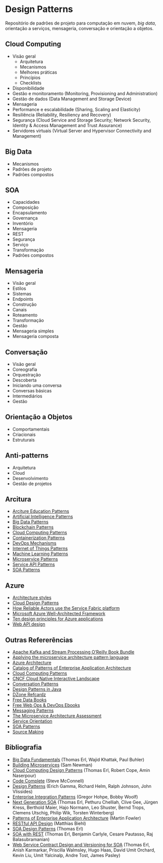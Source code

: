 # Design Patterns
Repositório de padrões de projeto para computação em nuvem, <i>big data</i>, orientação a serviços, mensageria, conversação e orientação a objetos.

## Cloud Computing
- Visão geral
  - Arquitetura
  - Mecanismos
  - Melhores práticas
  - Princípios
  - Checklists
- Disponibilidade
- Gestão e monitoramento (Monitoring, Provisioning and Administration)
- Gestão de dados (Data Management and Storage Device)
- Mensageria
- Performance e escalabilidade (Sharing, Scaling and Elasticity)
- Resiliência (Reliability, Resiliency and Recovery)
- Segurança (Cloud Service and Storage Security; Network Security, Identity & Access Management and Trust Assurance)
- Servidores virtuais (Virtual Server and Hypervisor Connectivity and Management)

## Big Data
- Mecanismos
- Padrões de projeto
- Padrões compostos

## SOA
- Capacidades
- Composição
- Encapsulamento
- Governança
- Inventório
- Mensageria
- REST
- Segurança
- Serviço
- Transformação
- Padrões compostos

## Mensageria
- Visão geral
- Estilos
- Sistemas
- Endpoints
- Construção
- Canais
- Roteamento
- Transformação
- Gestão
- Mensageria simples
- Mensageria composta

## Conversação
- Visão geral
- Coreografia
- Orquestração
- Descoberta
- Iniciando uma conversa
- Conversas básicas
- Intermediários
- Gestão

## Orientação a Objetos
- Comportamentais
- Criacionais
- Estruturais

## Anti-patterns
- Arquitetura
- Cloud
- Desenvolvimento
- Gestão de projetos

## Arcitura
- <a href="https://patterns.arcitura.com">Arciture Education Patterns</a>
- <a href="https://patterns.arcitura.com/artificial-intelligence-ai-patterns-neurons-and-neural-networks">Artificial Intelligence Patterns</a>
- <a href="https://patterns.arcitura.com/big-data-patterns">Big Data Patterns</a>
- <a href="https://patterns.arcitura.com/blockchain-patterns">Blockchain Patterns</a>
- <a href="https://patterns.arcitura.com/cloud-computing-patterns">Cloud Computing Patterns</a>
- <a href="https://patterns.arcitura.com/containerization-patterns">Containerization Patterns</a>
- <a href="https://patterns.arcitura.com/devops-metrics-mechanisms-tools">DevOps Mechanisms</a>
- <a href="https://patterns.arcitura.com/internet-of-things-iot-patterns">Internet of Things Patterns</a>
- <a href="https://patterns.arcitura.com/machine-learning-patterns">Machine Learning Patterns</a>
- <a href="https://patterns.arcitura.com/microservice-patterns">Microservice Patterns</a>
- <a href="https://patterns.arcitura.com/service-api-patterns">Service API Patterns</a>
- <a href="https://patterns.arcitura.com/soa-patterns">SOA Patterns</a>

## Azure
- <a href="https://docs.microsoft.com/en-us/azure/architecture/guide/architecture-styles/">Architecture styles</a>
- <a href="https://docs.microsoft.com/en-us/azure/architecture/patterns/?toc=/azure/architecture/guide/toc.json">Cloud Design Patterns</a>
- <a href="https://docs.microsoft.com/en-us/azure/service-fabric/service-fabric-reliable-actors-platform">How Reliable Actors use the Service Fabric platform</a>
- <a href="https://docs.microsoft.com/en-us/azure/architecture/framework/">Microsoft Azure Well-Architected Framework</a>
- <a href="https://docs.microsoft.com/en-us/azure/architecture/guide/design-principles/">Ten design principles for Azure applications</a>
- <a href="https://docs.microsoft.com/en-us/azure/architecture/best-practices/api-design">Web API design</a>

## Outras Refererências
- <a href="Apache Kafka and Stream Processing O’Reilly Book Bundle">Apache Kafka and Stream Processing O’Reilly Book Bundle</a>
- <a href="https://microservices.io/platform/microservice-architecture-assessment.html">Applying the microservice architecture pattern language</a>
- <a href="https://docs.microsoft.com/en-us/azure/architecture/">Azure Architecture</a>
- <a href="https://martinfowler.com/eaaCatalog/">Catalog of Patterns of Enterprise Application Architecture</a>
- <a href="https://www.cloudcomputingpatterns.org">Cloud Computing Patterns</a>
- <a href="https://landscape.cncf.io/">CNCF Cloud Native Interactive Landscape</a>
- <a href="http://www.enterpriseintegrationpatterns.com/patterns/conversation/">Conversation Patterns</a>
- <a href="https://www.tutorialspoint.com/design_pattern/">Design Patterns in Java</a>
- <a href="https://dzone.com/refcardz">DZone Refcardz</a>
- <a href="https://www.oreilly.com/data/free/">Free Data Books</a>
- <a href="https://www.oreilly.com/webops/free/">Free Web Ops & DevOps Ebooks</a>
- <a href="http://www.enterpriseintegrationpatterns.com/patterns/messaging/">Messaging Patterns</a>
- <a href="https://microservices.io/platform/microservice-architecture-assessment.html">The Microservice Architecture Assessment</a>
- <a href="http://www.serviceorientation.com">Service Orientation</a>
- <a href="http://www.soapatterns.org">SOA Patterns</a>
- <a href="https://www.sourcemaking.com">Source Making</a>

## Bibliografia
- <a href="https://www.amazon.com.br/Big-Data-Fundamentals-Techniques-Technology-ebook/dp/B019YLYLVY/ref=tmm_kin_swatch_0?_encoding=UTF8&qid=&sr=">Big Data Fundamentals</a> (Thomas Erl, Wajid Khattak, Paul Buhler)
- <a href="https://www.amazon.com.br/dp/B00T3N7XB4/_encoding=UTF8?coliid=I5T2PFMJY3TWV&colid=1YI1AXD9XD8UF">Building Microservices</a> (Sam Newman) 
- <a href="https://www.amazon.com.br/Computing-Patterns-Prentice-Service-Technology-ebook/dp/B00YF0ORCS">Cloud Computing Design Patterns</a> (Thomas Erl, Robert Cope, Amin Naserpour)
- <a href="https://www.amazon.com.br/dp/B00JDMPOSY/_encoding=UTF8?coliid=I1ZSISHXOG6AUS&colid=1YI1AXD9XD8UF">Code Complete</a> (Steve McConnell)
- <a href="https://www.amazon.com.br/dp/B000SEIBB8/_encoding=UTF8?coliid=I3PIKCNWZX5755&colid=1YI1AXD9XD8UF">Design Patterns</a> (Erich Gamma, Richard Helm, Ralph Johnson, John Vlissides)
- <a href="https://www.amazon.com.br/dp/B007MQLL4E/_encoding=UTF8?coliid=I32A64ENO1SCZJ&colid=1YI1AXD9XD8UF">Enterprise Integration Patterns</a> (Gregor Hohpe, Bobby Woolf)
- <a href="https://www.amazon.com.br/dp/B00P2JSPPQ/_encoding=UTF8?coliid=ITPC7QTB665M6&colid=1YI1AXD9XD8UF">Next Generation SOA</a> (Thomas Erl, Pethuru Chelliah, Clive Gee, Jürgen Kress, Berthold Maier, Hajo Normann, Leo Shuster, Bernd Trops, Clemens Utschig, Philip Wik, Torsten Winterberg)
- <a href="https://www.amazon.com.br/dp/B008OHVDFM/_encoding=UTF8?coliid=I3TIB56MBYCBLY&colid=1YI1AXD9XD8UF">Patterns of Enterprise Application Architecture</a> (Martin Fowler)
- <a href="https://www.amazon.com.br/dp/B01L6STMVW/_encoding=UTF8?coliid=I14UPAX69G0YJJ&colid=1YI1AXD9XD8UF">RESTful API Design</a> (Matthias Biehl)
- <a href="https://www.amazon.com.br/Design-Patterns-Prentice-Service-Technology-ebook/dp/B00139VU0Q">SOA Design Patterns</a> (Thomas Erl)
- <a href="https://www.amazon.com.br/dp/B008TVLSFI/_encoding=UTF8?coliid=I1YA8NZLX9OJK&colid=1YI1AXD9XD8UF">SOA with REST</a> (Thomas Erl, Benjamin Carlyle, Cesare Pautasso, Raj Balasubramanian)
- <a href="https://www.amazon.com.br/dp/B004XVIWVG/_encoding=UTF8?coliid=IFIN20YTI8CQ3&colid=1YI1AXD9XD8UF">Web Service Contract Design and Versioning for SOA</a> (Thomas Erl, Anish Karmarkar, Priscilla Walmsley, Hugo Haas, David Umit Orchard, Kevin Liu, Umit Yalcinalp, Andre Tost, James Pasley)
